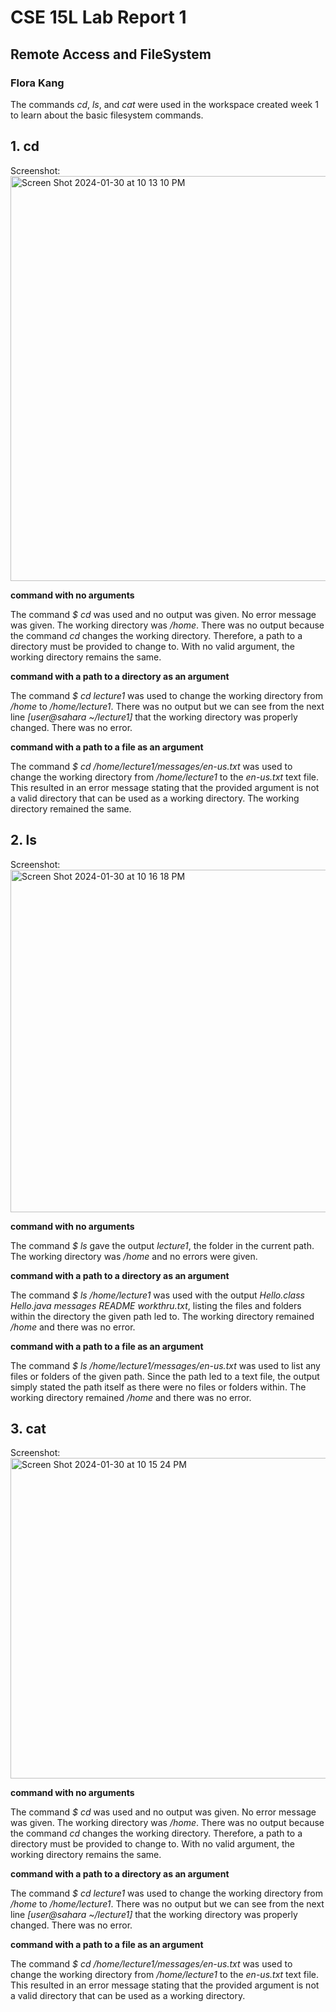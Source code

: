 # CSE 15L Lab Report 1
## Remote Access and FileSystem
### Flora Kang

The commands *cd*, *ls*, and *cat* were used in the workspace created week 1 to learn about the basic filesystem commands.

## 1. cd

Screenshot:
<img width="648" alt="Screen Shot 2024-01-30 at 10 13 10 PM" src="https://github.com/fk-kny/cse15l-lab-reports/assets/158122319/d4c0cdd2-6553-42cd-8913-4082f03db939">

**command with no arguments**

The command *$ cd* was used and no output was given. No error message was given. The working directory was */home*. There was no output because the command *cd* changes the working directory. Therefore, a path to a directory must be provided to change to. With no valid argument, the working directory remains the same.

**command with a path to a directory as an argument**

The command *$ cd lecture1* was used to change the working directory from */home* to */home/lecture1*. There was no output but we can see from the next line *[user@sahara ~/lecture1]* that the working directory was properly changed. There was no error.

**command with a path to a file as an argument**

The command *$ cd /home/lecture1/messages/en-us.txt* was used to change the working directory from */home/lecture1* to the *en-us.txt* text file. This resulted in an error message stating that the provided argument is not a valid directory that can be used as a working directory. The working directory remained the same.

## 2. ls

Screenshot:
<img width="548" alt="Screen Shot 2024-01-30 at 10 16 18 PM" src="https://github.com/fk-kny/cse15l-lab-reports/assets/158122319/e4d3c25d-e9af-4af7-8535-c73174a3fea2">

**command with no arguments**

The command *$ ls* gave the output *lecture1*, the folder in the current path. The working directory was */home* and no errors were given.

**command with a path to a directory as an argument**

The command *$ ls /home/lecture1* was used with the output *Hello.class Hello.java messages README workthru.txt*, listing the files and folders within the directory the given path led to. The working directory remained */home* and there was no error.

**command with a path to a file as an argument**

The command *$ ls /home/lecture1/messages/en-us.txt* was used to list any files or folders of the given path. Since the path led to a text file, the output simply stated the path itself as there were no files or folders within. The working directory remained */home* and there was no error.

## 3. cat

Screenshot:
<img width="513" alt="Screen Shot 2024-01-30 at 10 15 24 PM" src="https://github.com/fk-kny/cse15l-lab-reports/assets/158122319/82da6fde-4a17-4ab8-a955-f8994e53c40f">

**command with no arguments**

The command *$ cd* was used and no output was given. No error message was given. The working directory was */home*. There was no output because the command *cd* changes the working directory. Therefore, a path to a directory must be provided to change to. With no valid argument, the working directory remains the same.

**command with a path to a directory as an argument**

The command *$ cd lecture1* was used to change the working directory from */home* to */home/lecture1*. There was no output but we can see from the next line *[user@sahara ~/lecture1]* that the working directory was properly changed. There was no error.

**command with a path to a file as an argument**

The command *$ cd /home/lecture1/messages/en-us.txt* was used to change the working directory from */home/lecture1* to the *en-us.txt* text file. This resulted in an error message stating that the provided argument is not a valid directory that can be used as a working directory.
